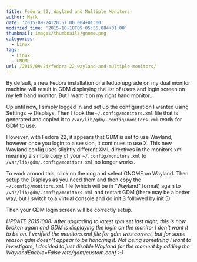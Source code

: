 ```yaml
---
title: Fedora 22, Wayland and Multiple Monitors
author: Mark
date: '2015-09-24T20:57:00.004+01:00'
modified_time: '2015-10-18T09:05:55.084+01:00'
thumbnail: images/thumbnails/gnome.png
categories:
  - Linux
tags:
  - Linux
  - GNOME
url: /2015/09/24/fedora-22-wayland-and-multiple-monitors/
---
```



By default, a new Fedora installation or a fedup upgrade on my dual monitor machine will result in GDM displaying the list of users and login screen on my left hand monitor. But I want it on my right hand monitor...

Up until now, I simply logged in and set up the configuration I wanted using Settings -> Displays. Then I took the `~/.config/monitors.xml` file that is generated and copied it to `/var/lib/gdm/.config/monitors.xml` ready for GDM to use.

However, with Fedora 22, it appears that GDM is set to use Wayland, however once you login to a session, it continues to use X. This new Wayland config uses slightly different XML directives in the monitors.xml meaning a simple copy of your `~/.config/monitors.xml` to `/var/lib/gdm/.config/monitors.xml` no longer works.

To work around this, click on the cog and select GNOME on Wayland. Then setup the Displays as you need them and then copy the `~/.config/monitors.xml` file (which will be in "Wayland" format) again to `/var/lib/gdm/.config/monitors.xml` and restart GDM (there may be a better way, but I switch to a virtual console and do init 3 followed by init 5)

Then your GDM login screen will be correctly setup.

_UPDATE 20151008: After upgrading to latest rpm set last night, this is now broken again and GDM is displaying the login on the monitor I don't want it to be on. I verified the monitors.xml file for gdm was correct, but for some reason gdm doesn't appear to be honoring it. Not being something I want to investigate, I decided to just disable Wayland for the moment by adding the WaylandEnable=False /etc/gdm/custom.conf :-)_
